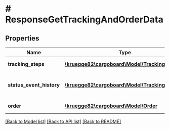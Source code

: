 # # ResponseGetTrackingAndOrderData

## Properties

Name | Type | Description | Notes
------------ | ------------- | ------------- | -------------
**tracking_steps** | [**\kruegge82\cargoboard\Model\TrackingStep[]**](TrackingStep.md) | Steps of the tracking |
**status_event_history** | [**\kruegge82\cargoboard\Model\TrackingStatus[]**](TrackingStatus.md) | Historic status events of the tracking |
**order** | [**\kruegge82\cargoboard\Model\Order**](Order.md) | Related order |

[[Back to Model list]](../../README.md#models) [[Back to API list]](../../README.md#endpoints) [[Back to README]](../../README.md)
